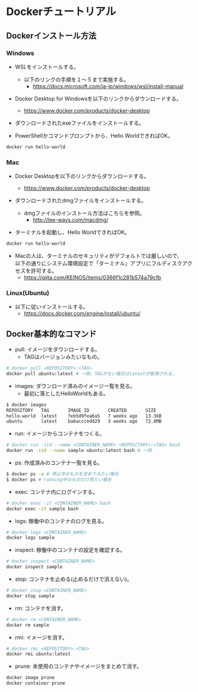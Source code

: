 # Dockerチュートリアル


## Dockerインストール方法

### Windows

- WSLをインストールする。
  - 以下のリンクの手順を１～５まで実施する。
    - https://docs.microsoft.com/ja-jp/windows/wsl/install-manual

- Docker Desktop for Windowsを以下のリンクからダウンロードする。
  - https://www.docker.com/products/docker-desktop

- ダウンロードされたexeファイルをインストールする。

- PowerShellかコマンドプロンプトから、Hello WorldできればOK。
```powershell
docker run hello-world
```

### Mac

- Docker Desktopを以下のリンクからダウンロードする。
  - https://www.docker.com/products/docker-desktop

- ダウンロードされたdmgファイルをインストールする。
  - dmgファイルのインストール方法はこちらを参照。
    - http://lee-ways.com/macdmg/

- ターミナルを起動し、Hello WorldできればOK。
```sh
docker run hello-world
```

- Macの人は、ターミナルのセキュリティがデフォルトでは厳しいので、<br>以下の通りにシステム環境設定で「ターミナル」アプリにフルディスクアクセスを許可する。
  - https://qiita.com/KEINOS/items/0366f1c281b574a79cfb

### Linux(Ubuntu)

- 以下に従いインストールする。
  - https://docs.docker.com/engine/install/ubuntu/


## Docker基本的なコマンド

- pull: イメージをダウンロードする。
  - TAGはバージョンみたいなもの。
```sh
# docker pull <REPOSITORY>:<TAG>
docker pull ubuntu:latest # 一例、TAGがない場合はlatestが取得される。
```

- images: ダウンロード済みのイメージ一覧を見る。
  - 最初に落としたHelloWorldもある。
```sh
$ docker images
REPOSITORY   TAG       IMAGE ID       CREATED       SIZE
hello-world  latest    feb5d9fea6a5   7 weeks ago   13.3kB
ubuntu       latest    ba6acccedd29   3 weeks ago   72.8MB
```

- run: イメージからコンテナをつくる。
```sh
# docker run -itd --name <CONTAINER_NAME> <REPOSITORY>:<TAG> bash
docker run -itd --name sample ubuntu:latest bash # 一例
```

- ps: 作成済みのコンテナ一覧を見る。
```sh
$ docker ps -a # 停止中のものを含めてみたい場合
$ docker ps # running中のものだけ見たい場合
```

- exec: コンテナ内にログインする。
```sh
# docker exec -it <CONTAINER_NAME> bash
docker exec -it sample bash
```

- logs: 稼働中のコンテナのログを見る。
```sh
# docker logs <CONTAINER_NAME>
docker logs sample
```

- inspect: 稼働中のコンテナの設定を確認する。
```sh
# docker inspect <CONTAINER_NAME>
docker inspect sample
```

- stop: コンテナを止める(止めるだけで消えない)。
```sh
# docker stop <CONTAINER_NAME>
docker stop sample
```

- rm: コンテナを消す。
```sh
# docker rm <CONTAINER_NAME>
docker rm sample
```

- rmi: イメージを消す。
```sh
# docker rmi <REPOSITORY>:<TAG>
docker rmi ubuntu:latest
```

- prune: 未使用のコンテナやイメージをまとめて消す。
```sh
docker image prune
docker container prune
```

